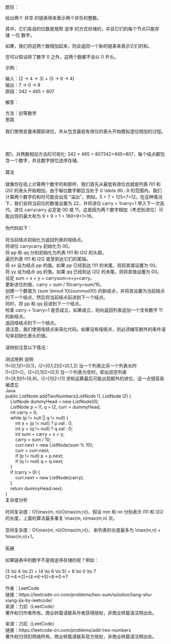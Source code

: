 <p>题目：</p>
<p>给出两个&nbsp;非空 的链表用来表示两个非负的整数。</p>
<p>其中，它们各自的位数是按照&nbsp;逆序&nbsp;的方式存储的，并且它们的每个节点只能存储&nbsp;一位&nbsp;数字。</p>
<p>如果，我们将这两个数相加起来，则会返回一个新的链表来表示它们的和。</p>
<p>您可以假设除了数字 0 之外，这两个数都不会以 0&nbsp;开头。</p>
<p>示例：</p>
<p>输入：(2 -&gt; 4 -&gt; 3) + (5 -&gt; 6 -&gt; 4)<br />输出：7 -&gt; 0 -&gt; 8<br />原因：342 + 465 = 807</p>
<p>解答：</p>
<div>方法：初等数学</div>
<div>思路</div>
<div>&nbsp;</div>
<div>我们使用变量来跟踪进位，并从包含最低有效位的表头开始模拟逐位相加的过程。</div>
<div>&nbsp;</div>
<div>&nbsp;</div>
<div>&nbsp;</div>
<div>图1，对两数相加方法的可视化: 342 + 465 = 807342+465=807，每个结点都包含一个数字，并且数字按位逆序存储。</div>
<div>&nbsp;</div>
<div>算法</div>
<div>&nbsp;</div>
<div>就像你在纸上计算两个数字的和那样，我们首先从最低有效位也就是列表 l1l1 和 l2l2 的表头开始相加。由于每位数字都应当处于 0 \ldots 90&hellip;9 的范围内，我们计算两个数字的和时可能会出现 &ldquo;溢出&rdquo;。例如，5 + 7 = 125+7=12。在这种情况下，我们会将当前位的数值设置为 22，并将进位 carry = 1carry=1 带入下一次迭代。进位 carrycarry 必定是 00 或 11，这是因为两个数字相加（考虑到进位）可能出现的最大和为 9 + 9 + 1 = 199+9+1=19。</div>
<div>&nbsp;</div>
<div>伪代码如下：</div>
<div>&nbsp;</div>
<div>将当前结点初始化为返回列表的哑结点。</div>
<div>将进位 carrycarry 初始化为 00。</div>
<div>将 pp 和 qq 分别初始化为列表 l1l1 和 l2l2 的头部。</div>
<div>遍历列表 l1l1 和 l2l2 直至到达它们的尾端。</div>
<div>将 xx 设为结点 pp 的值。如果 pp 已经到达 l1l1 的末尾，则将其值设置为 00。</div>
<div>将 yy 设为结点 qq 的值。如果 qq 已经到达 l2l2 的末尾，则将其值设置为 00。</div>
<div>设定 sum = x + y + carrysum=x+y+carry。</div>
<div>更新进位的值，carry = sum / 10carry=sum/10。</div>
<div>创建一个数值为 (sum \bmod 10)(summod10) 的新结点，并将其设置为当前结点的下一个结点，然后将当前结点前进到下一个结点。</div>
<div>同时，将 pp 和 qq 前进到下一个结点。</div>
<div>检查 carry = 1carry=1 是否成立，如果成立，则向返回列表追加一个含有数字 11 的新结点。</div>
<div>返回哑结点的下一个结点。</div>
<div>请注意，我们使用哑结点来简化代码。如果没有哑结点，则必须编写额外的条件语句来初始化表头的值。</div>
<div>&nbsp;</div>
<div>请特别注意以下情况：</div>
<div>&nbsp;</div>
<div>测试用例 说明</div>
<div>l1=[0,1]l1=[0,1]，l2=[0,1,2]l2=[0,1,2] 当一个列表比另一个列表长时</div>
<div>l1=[]l1=[]，l2=[0,1]l2=[0,1] 当一个列表为空时，即出现空列表</div>
<div>l1=[9,9]l1=[9,9]，l2=[1]l2=[1] 求和运算最后可能出现额外的进位，这一点很容易被遗忘</div>
<div>Java</div>
<div>public ListNode addTwoNumbers(ListNode l1, ListNode l2) {</div>
<div>&nbsp; &nbsp; ListNode dummyHead = new ListNode(0);</div>
<div>&nbsp; &nbsp; ListNode p = l1, q = l2, curr = dummyHead;</div>
<div>&nbsp; &nbsp; int carry = 0;</div>
<div>&nbsp; &nbsp; while (p != null || q != null) {</div>
<div>&nbsp; &nbsp; &nbsp; &nbsp; int x = (p != null) ? p.val : 0;</div>
<div>&nbsp; &nbsp; &nbsp; &nbsp; int y = (q != null) ? q.val : 0;</div>
<div>&nbsp; &nbsp; &nbsp; &nbsp; int sum = carry + x + y;</div>
<div>&nbsp; &nbsp; &nbsp; &nbsp; carry = sum / 10;</div>
<div>&nbsp; &nbsp; &nbsp; &nbsp; curr.next = new ListNode(sum % 10);</div>
<div>&nbsp; &nbsp; &nbsp; &nbsp; curr = curr.next;</div>
<div>&nbsp; &nbsp; &nbsp; &nbsp; if (p != null) p = p.next;</div>
<div>&nbsp; &nbsp; &nbsp; &nbsp; if (q != null) q = q.next;</div>
<div>&nbsp; &nbsp; }</div>
<div>&nbsp; &nbsp; if (carry &gt; 0) {</div>
<div>&nbsp; &nbsp; &nbsp; &nbsp; curr.next = new ListNode(carry);</div>
<div>&nbsp; &nbsp; }</div>
<div>&nbsp; &nbsp; return dummyHead.next;</div>
<div>}</div>
<div>复杂度分析</div>
<div>&nbsp;</div>
<div>时间复杂度：O(\max(m, n))O(max(m,n))，假设 mm 和 nn 分别表示 l1l1 和 l2l2 的长度，上面的算法最多重复 \max(m, n)max(m,n) 次。</div>
<div>&nbsp;</div>
<div>空间复杂度：O(\max(m, n))O(max(m,n))， 新列表的长度最多为 \max(m,n) + 1max(m,n)+1。</div>
<div>&nbsp;</div>
<div>拓展</div>
<div>&nbsp;</div>
<div>如果链表中的数字不是按逆序存储的呢？例如：</div>
<div>&nbsp;</div>
<div>(3 \to 4 \to 2) + (4 \to 6 \to 5) = 8 \to 0 \to 7</div>
<div>(3&rarr;4&rarr;2)+(4&rarr;6&rarr;5)=8&rarr;0&rarr;7</div>
<div>&nbsp;</div>
<div>作者：LeetCode</div>
<div>链接：https://leetcode-cn.com/problems/two-sum/solution/liang-shu-xiang-jia-by-leetcode/</div>
<div>来源：力扣（LeetCode）</div>
<div>著作权归作者所有。商业转载请联系作者获得授权，非商业转载请注明出处。</div>
<p>来源：力扣（LeetCode）<br />链接：https://leetcode-cn.com/problems/add-two-numbers<br />著作权归领扣网络所有。商业转载请联系官方授权，非商业转载请注明出处。</p>